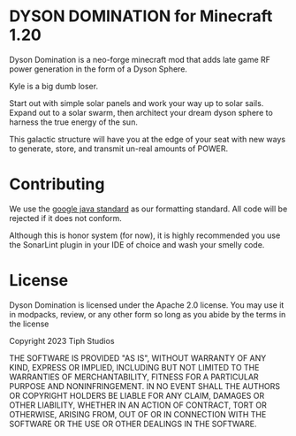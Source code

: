 DYSON DOMINATION for Minecraft 1.20
=====================
Dyson Domination is a neo-forge minecraft mod that adds late game RF power generation in the form of a Dyson Sphere. 

Kyle is a big dumb loser. 

Start out with simple solar panels and work your way up to solar sails. Expand out to a solar swarm, then architect your dream dyson sphere to harness the true energy of the sun.

This galactic structure will have you at the edge of your seat with new ways to generate, store, and transmit un-real amounts of POWER.

# Contributing
We use the [google java standard](https://google.github.io/styleguide/javaguide.html) as our formatting standard. All code will be rejected if it does not conform.

Although this is honor system (for now), it is highly recommended you use the SonarLint plugin in your IDE of choice and wash your smelly code.

# License
Dyson Domination is licensed under the Apache 2.0 license. You may use it in modpacks, review, or any other form so long as you abide by the terms in the license

Copyright 2023 Tiph Studios

THE SOFTWARE IS PROVIDED "AS IS", WITHOUT WARRANTY OF ANY KIND, EXPRESS OR IMPLIED, INCLUDING BUT NOT LIMITED TO THE WARRANTIES OF MERCHANTABILITY, FITNESS FOR A PARTICULAR PURPOSE AND NONINFRINGEMENT. IN NO EVENT SHALL THE AUTHORS OR COPYRIGHT HOLDERS BE LIABLE FOR ANY CLAIM, DAMAGES OR OTHER LIABILITY, WHETHER IN AN ACTION OF CONTRACT, TORT OR OTHERWISE, ARISING FROM, OUT OF OR IN CONNECTION WITH THE SOFTWARE OR THE USE OR OTHER DEALINGS IN THE SOFTWARE.
